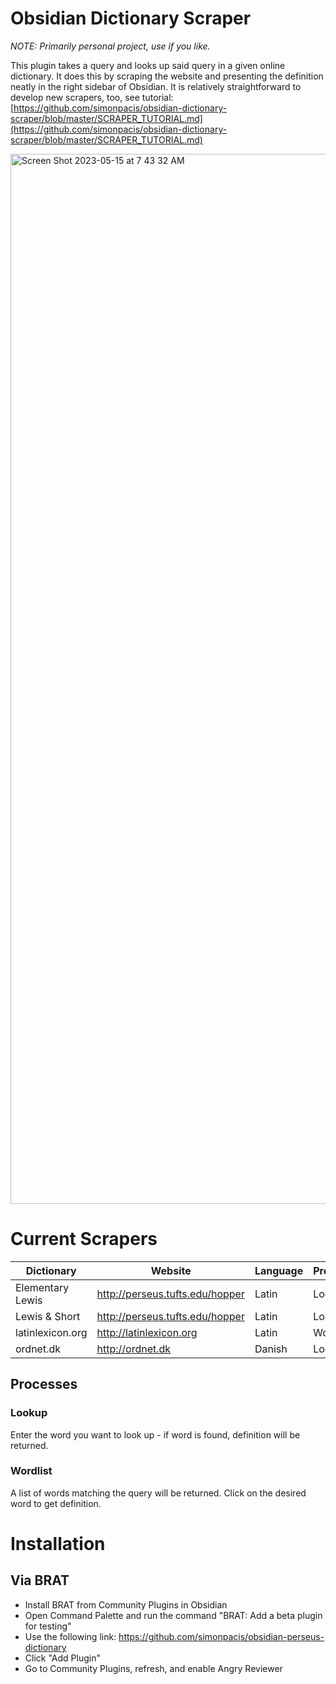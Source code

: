 # Obsidian Dictionary Scraper

*NOTE: Primarily personal project, use if you like.*
 
This plugin takes a query and looks up said query in a given online dictionary. It does this by scraping the website and presenting the definition neatly in the right sidebar of Obsidian. It is relatively straightforward to develop new scrapers, too, see tutorial: [https://github.com/simonpacis/obsidian-dictionary-scraper/blob/master/SCRAPER_TUTORIAL.md](https://github.com/simonpacis/obsidian-dictionary-scraper/blob/master/SCRAPER_TUTORIAL.md)

<img width="1680" alt="Screen Shot 2023-05-15 at 7 43 32 AM" src="https://github.com/simonpacis/obsidian-dictionary-scraper/assets/7118482/f011a3aa-da72-4742-ad02-cb7c4550f72a">

# Current Scrapers

| Dictionary       | Website                         | Language | Process  |   
|------------------|---------------------------------|----------|----------|
| Elementary Lewis | http://perseus.tufts.edu/hopper | Latin    | Lookup   |   
| Lewis & Short    | http://perseus.tufts.edu/hopper | Latin    | Lookup   |   
| latinlexicon.org | http://latinlexicon.org         | Latin    | Wordlist |   
| ordnet.dk        | http://ordnet.dk                | Danish   | Lookup   |   

## Processes
### Lookup
Enter the word you want to look up - if word is found, definition will be returned.

### Wordlist
A list of words matching the query will be returned. Click on the desired word to get definition. 

# Installation

## Via BRAT

- Install BRAT from Community Plugins in Obsidian
- Open Command Palette and run the command "BRAT: Add a beta plugin for testing"
- Use the following link: https://github.com/simonpacis/obsidian-perseus-dictionary 
- Click "Add Plugin"
- Go to Community Plugins, refresh, and enable Angry Reviewer

